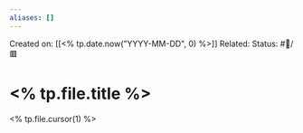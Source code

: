 ```yaml
---
aliases: []
---
```

Created on: [[<% tp.date.now("YYYY-MM-DD", 0) %>]]
Related: 
Status: #📝/🟥  

# <% tp.file.title %>

<% tp.file.cursor(1) %>